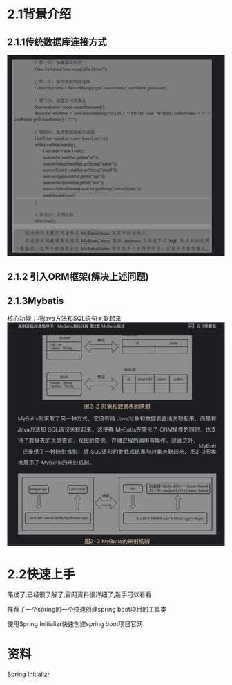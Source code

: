 # 2.1背景介绍
## 2.1.1传统数据库连接方式
![2最传统数据库连接方式](img/two/2最传统数据库连接方式.png)
## 2.1.2 引入ORM框架(解决上述问题)
## 2.1.3Mybatis
核心功能：将java方法和SQL语句关联起来
![2mybatis映射机制](img/two/2mybatis映射机制.png)
# 2.2快速上手
略过了,已经很了解了,官网资料很详细了,新手可以看看

推荐了一个spring的一个快速创建spring boot项目的工具类

使用Spring Initializr快速创建spring boot项目官网


# 资料
[Spring Initializr](https://start.spring.io)